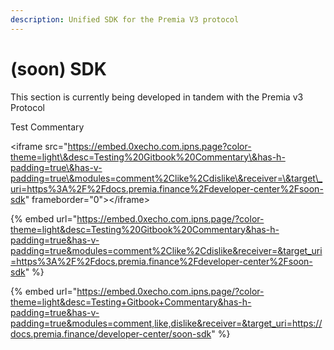```yaml
---
description: Unified SDK for the Premia V3 protocol
---
```


# (soon) SDK

This section is currently being developed in tandem with the Premia v3 Protocol



Test Commentary

\<iframe src="https://embed.0xecho.com.ipns.page?color-theme=light\&desc=Testing%20Gitbook%20Commentary\&has-h-padding=true\&has-v-padding=true\&modules=comment%2Clike%2Cdislike\&receiver=\&target\_uri=https%3A%2F%2Fdocs.premia.finance%2Fdeveloper-center%2Fsoon-sdk" frameborder="0">\</iframe>

{% embed url="https://embed.0xecho.com.ipns.page/?color-theme=light&desc=Testing%20Gitbook%20Commentary&has-h-padding=true&has-v-padding=true&modules=comment%2Clike%2Cdislike&receiver=&target_uri=https%3A%2F%2Fdocs.premia.finance%2Fdeveloper-center%2Fsoon-sdk" %}

{% embed url="https://embed.0xecho.com.ipns.page/?color-theme=light&desc=Testing+Gitbook+Commentary&has-h-padding=true&has-v-padding=true&modules=comment,like,dislike&receiver=&target_uri=https://docs.premia.finance/developer-center/soon-sdk" %}
